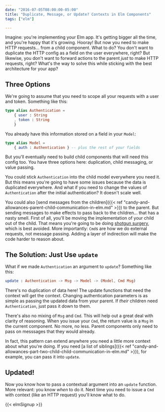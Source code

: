 ```yaml
---
date: "2016-07-05T08:00:00-05:00"
title: "Duplicate, Message, or Update? Contexts in Elm Components"
tags: ["elm"]

---
```


Imagine: you're implementing your Elm app. It's getting bigger all the time, and
you're happy that it's growing. Hooray! But now you need to make HTTP
requests&hellip; from a child component. What to do? You don't want to duplicate
the HTTP config as a field on the user everywhere, right? But likewise, you
don't want to forward actions to the parent *just* to make HTTP requests, right?
What's the way to solve this while sticking with the best architecture for your
app?

<!--more-->

## Three Options

We're going to assume that you need to scope all your requests with a user and
token. Something like this:

```elm
type alias Authentication =
    { user : String
    , token : String
    }
```

You already have this information stored on a field in your `Model`:

```elm
type alias Model =
    { auth : Authentication } -- plus the rest of your fields
```

But you'll eventually need to build child components that will need this config
too. You have three options here: duplication, child messaging, or value
passing.

You could stick `Authentication` into the child model everywhere you need it.
But this means you're going to have some issues because the data is duplicated
everywhere. And what if you need to change the values of `Authentication` after the
initial authentication? It doesn't scale well.

You could also [send messages from the children]({{< ref
"candy-and-allowances-parent-child-communication-in-elm.md" >}}) to the parent.
But sending messages to make effects to pass back to the children&hellip; that
has a nasty smell. First of all, you'll be moving the implementation of your
child out of the child. That means you're going to be doing
[shotgun surgery](https://en.wikipedia.org/wiki/Shotgun_surgery), which is best
avoided. More importantly: `Cmd`s are how we do external requests, not message
passing. Adding a layer of indirection will make the code harder to reason
about.

## The Solution: Just Use `update`

What if we made `Authentication` an argument to `update`? Something like this:

```elm
update : Authentication -> Msg -> Model -> (Model, Cmd Msg)
```

There's no duplication of data here! The update functions that need the context
will get the context. Changing authentication parameters is as simple as passing
the updated data from your parent. If *their* children need `Authentication`,
just pass it down to them.

There's also no mixing of `Msg` and `Cmd`. This will help out a great deal with
clarity of reasoning. When you issue your `Cmd`, the return value is a `Msg` in
the current component. No more, no less. Parent components only need to pass on
messsages that they would already.

In fact, this pattern can extend anywhere you need a little more context about
what you're doing. If you need [a list of siblings]({{< ref
"candy-and-allowances-part-two-child-child-communication-in-elm.md" >}}), for
example, you can pass it into `update`.

## Updated!

Now you know how to pass a contextual argument into an `update` function. More
relevant: you know *when* to do it. Next time you need to issue a `Cmd` with
context (like an HTTP request) you'll know what to do.

{{< elmSignup >}}
